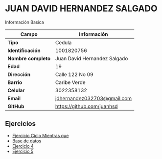 # JUAN DAVID HERNANDEZ SALGADO
Información Basica

| Campo | Información |
| --- | --- |
| **Tipo** | Cedula |
| **Identificación** | 1001820756 |
| **Nombre completo** | Juan David Hernandez Salgado |
| **Edad** | 19 |
| **Dirección** | Calle 122 No 09 |
| **Barrio** | Caribe Verde |
| **Celular** | 3022358132 |
| **Email** | jdhernandez032703@gmail.com|
| **GitHub** | https://github.com/juanhsd |

## Ejercicios
- [Ejercicio Ciclo Mientras que](ejercicio.md)
- [Base de datos](exercise2.md)
- [Ejercicio 4](exercise4.md)
- [Ejercicio 5](exercise5.md)


